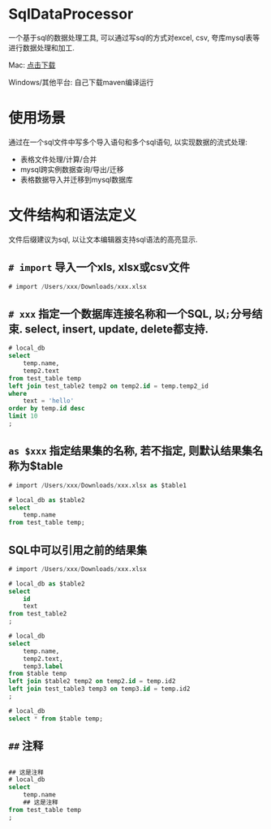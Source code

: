 # SqlDataProcessor

一个基于sql的数据处理工具, 可以通过写sql的方式对excel, csv, 夸库mysql表等进行数据处理和加工.

Mac:  [点击下载](https://github.com/WenchaoZeng/SqlDataProcessor/releases/download/2019-09-30/MacApp_SqlDataProcessor.zip)

Windows/其他平台: 自己下载maven编译运行

# 使用场景

通过在一个sql文件中写多个导入语句和多个sql语句, 以实现数据的流式处理:

* 表格文件处理/计算/合并
* mysql跨实例数据查询/导出/迁移
* 表格数据导入并迁移到mysql数据库

# 文件结构和语法定义

文件后缀建议为sql, 以让文本编辑器支持sql语法的高亮显示.

## `# import` 导入一个xls, xlsx或csv文件

```sql
# import /Users/xxx/Downloads/xxx.xlsx
```

## `# xxx` 指定一个数据库连接名称和一个SQL, 以`;`分号结束. select, insert, update, delete都支持.

```sql
# local_db
select
    temp.name,
    temp2.text
from test_table temp
left join test_table2 temp2 on temp2.id = temp.temp2_id
where
    text = 'hello'
order by temp.id desc
limit 10
;
```

## `as $xxx` 指定结果集的名称, 若不指定, 则默认结果集名称为$table

```sql
# import /Users/xxx/Downloads/xxx.xlsx as $table1

# local_db as $table2
select
    temp.name
from test_table temp;
```

## SQL中可以引用之前的结果集

```sql
# import /Users/xxx/Downloads/xxx.xlsx

# local_db as $table2
select
    id
    text
from test_table2
;

# local_db
select
    temp.name,
    temp2.text,
    temp3.label
from $table temp
left join $table2 temp2 on temp2.id = temp.id2
left join test_table3 temp3 on temp3.id = temp.id2
;

# local_db
select * from $table temp;
```

## `##` 注释

```sql

## 这是注释
# local_db
select
    temp.name
    ## 这是注释
from test_table temp
;
```
